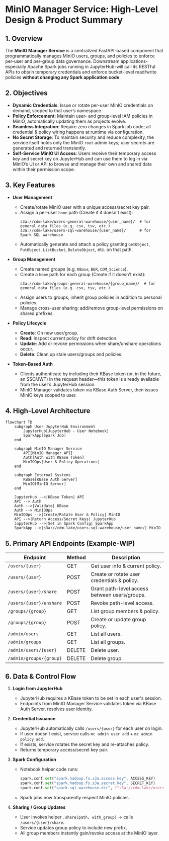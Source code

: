 # MinIO Manager Service: High-Level Design & Product Summary

## 1. Overview
The **MinIO Manager Service** is a centralized FastAPI-based component that programmatically manages MinIO users, groups, and policies to enforce per-user and per-group data governance. Downstream applications-especially Apache Spark jobs running in JupyterHub-will call its RESTful APIs to obtain temporary credentials and enforce bucket-level read/write policies **without changing any Spark application code**.

## 2. Objectives
- **Dynamic Credentials**: Issue or rotate per-user MinIO credentials on demand, scoped to that user’s namespace.
- **Policy Enforcement**: Maintain user- and group-level IAM policies in MinIO, automatically updating them as projects evolve.
- **Seamless Integration**: Require zero changes in Spark job code; all credential & policy wiring happens at runtime via configuration.
- **No Secret Storage**: To maintain security and reduce complexity, the service itself holds only the MinIO `root` admin keys; user secrets are generated and returned transiently.
- **Self-Service MinIO UI Access**: Users receive their temporary access key and secret key on JupyterHub and can use them to log in via MinIO’s UI or API to browse and manage their own and shared data within their permission scope.

## 3. Key Features
- **User Management**
  - Create/rotate MinIO user with a unique access/secret key pair.
  - Assign a per-user `home` path (Create if it doesn't exist):  
    ```
    s3a://cdm-lake/users-general-warehouse/{user_name}/  # for general data files (e.g. csv, tsv, etc.)
    s3a://cdm-lake/users-sql-warehouse/{user_name}/      # for Spark SQL warehouse
    ```
  - Automatically generate and attach a policy granting `GetObject`, `PutObject`, `ListBucket`, `DeleteObject`, etc. on that path.

- **Group Management**
  - Create named groups (e.g. `KBase`, `BER`, `CDM_Science`).
  - Create a `home` path for each group (Create if it doesn't exist):  
    ```
    s3a://cdm-lake/groups-general-warehouse/{group_name}/  # for general data files (e.g. csv, tsv, etc.)
    ```
  - Assign users to groups; inherit group policies in addition to personal policies.
  - Manage cross-user sharing: add/remove group-level permissions on shared prefixes.

- **Policy Lifecycle**
  - **Create**: On new user/group.
  - **Read**: Inspect current policy for drift detection.
  - **Update**: Add or revoke permissions when share/unshare operations occur.
  - **Delete**: Clean up stale users/groups and policies.

- **Token-Based Auth**
  - Clients authenticate by including their KBase token (or, in the future, an SSO/JWT) in the request header—this token is already available from the user’s JupyterHub session.
  - MinIO Manager validates token via KBase Auth Server, then issues MinIO keys scoped to user.

## 4. High-Level Architecture
```mermaid
flowchart TD
    subgraph User JupyterHub Environment
        JupyterHub[JupyterHub - User Notebook]
        SparkApp[Spark Job]
    end

    subgraph MinIO Manager Service
        API[MinIO Manager API]
        Auth[Auth with KBase Token]
        MinIOOps[User & Policy Operations]
    end

    subgraph External Systems
        KBase[KBase Auth Server]
        MinIO[MinIO Server]
    end

    JupyterHub -->|KBase Token| API
    API --> Auth
    Auth -->|Validate| KBase
    Auth --> MinIOOps
    MinIOOps -->|Create/Rotate User & Policy| MinIO
    API -->|Return Access/Secret Keys| JupyterHub
    JupyterHub -->|Set in Spark Config| SparkApp
    SparkApp -->|s3a://cdm-lake/users-sql-warehouse/user_name/| MinIO
```

## 5. Primary API Endpoints (Example-WIP)

| Endpoint                  | Method | Description                                              |
|---------------------------|--------|----------------------------------------------------------|
| `/users/{user}`           | GET    | Get user info & current policy.                          |
| `/users/{user}`           | POST   | Create or rotate user credentials & policy.              |
| `/users/{user}/share`     | POST   | Grant path-level access between users/groups.            |
| `/users/{user}/unshare`   | POST   | Revoke path-level access.                                |
| `/groups/{group}`         | GET    | List group members & policy.                             |
| `/groups/{group}`         | POST   | Create or update group policy.                           |
| `/admin/users`            | GET    | List all users.                                          |
| `/admin/groups`           | GET    | List all groups.                                         |
| `/admin/users/{user}`     | DELETE | Delete user.                                             |
| `/admin/groups/{group}`   | DELETE | Delete group.                                            |

## 6. Data & Control Flow

1. **Login from JupyterHub**  
   - JupyterHub requires a KBase token to be set in each user's session.  
   - Endpoints from MinIO Manager Service validates token via KBase Auth Server, resolves user identity.

2. **Credential Issuance**  
   - JupyterHub automatically calls `/users/{user}` for each user on login.  
   - If user doesn’t exist, service calls `mc admin user add` + `mc admin policy add`.  
   - If exists, service rotates the secret key and re-attaches policy.  
   - Returns temporary access/secret key pair.

3. **Spark Configuration**  
   - Notebook helper code runs:  
     ```python
     spark.conf.set("spark.hadoop.fs.s3a.access.key", ACCESS_KEY)
     spark.conf.set("spark.hadoop.fs.s3a.secret.key", SECRET_KEY)
     spark.conf.set("spark.sql.warehouse.dir", f"s3a://cdm-lake/users-sql-warehouse/{USER}/")
     ```
   - Spark jobs now transparently respect MinIO policies.

4. **Sharing / Group Updates**  
   - User invokes helper `.share(path, with_group)` -> calls `/users/{user}/share`.  
   - Service updates group policy to include new prefix.  
   - All group members instantly gain/revoke access at the MinIO layer.
